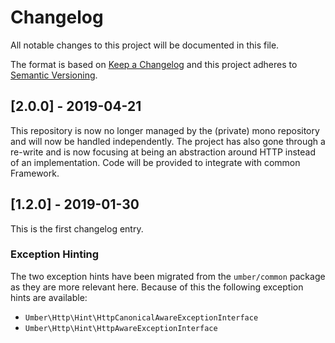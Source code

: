# Changelog
All notable changes to this project will be documented in this file.

The format is based on [Keep a Changelog](http://keepachangelog.com/en/1.0.0/)
and this project adheres to [Semantic Versioning](http://semver.org/spec/v2.0.0.html).

## [2.0.0] - 2019-04-21

This repository is now no longer managed by the (private) mono repository and will now be handled independently.
The project has also gone through a re-write and is now focusing at being an abstraction around HTTP instead of an implementation.
Code will be provided to integrate with common Framework.

## [1.2.0] - 2019-01-30

This is the first changelog entry.

### Exception Hinting

The two exception hints have been migrated from the `umber/common` package as they are more relevant here.
Because of this the following exception hints are available:

* `Umber\Http\Hint\HttpCanonicalAwareExceptionInterface`
* `Umber\Http\Hint\HttpAwareExceptionInterface`
